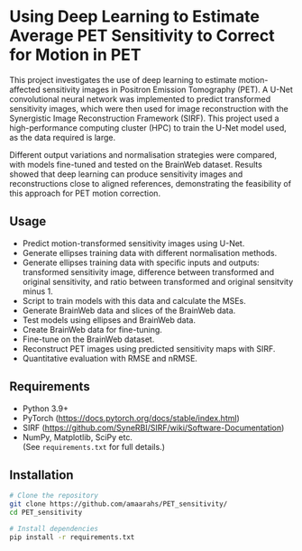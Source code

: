 # Using Deep Learning to Estimate Average PET Sensitivity to Correct for Motion in PET 

This project investigates the use of deep learning to estimate motion-affected sensitivity images in Positron Emission Tomography (PET). A U-Net convolutional neural network was implemented to predict transformed sensitivity images, which were then used for image reconstruction with the Synergistic Image Reconstruction Framework (SIRF). This project used a high-performance computing cluster (HPC) to train the U-Net model used, as the data required is large. 

Different output variations and normalisation strategies were compared, with models fine-tuned and tested on the BrainWeb dataset. Results showed that deep learning can produce sensitivity images and reconstructions close to aligned references, demonstrating the feasibility of this approach for PET motion correction.  

## Usage
- Predict motion-transformed sensitivity images using U-Net.
- Generate ellipses training data with different normalisation methods.
- Generate ellipses training data with specific inputs and outputs: transformed sensitivity image, difference between transformed and original sensitivity, and ratio between transformed and original sensitvity minus 1.
- Script to train models with this data and calculate the MSEs.
- Generate BrainWeb data and slices of the BrainWeb data.
- Test models using ellipses and BrainWeb data.
- Create BrainWeb data for fine-tuning.
- Fine-tune on the BrainWeb dataset.
- Reconstruct PET images using predicted sensitivity maps with SIRF.
- Quantitative evaluation with RMSE and nRMSE.

## Requirements
- Python 3.9+
- PyTorch (https://docs.pytorch.org/docs/stable/index.html)
- SIRF (https://github.com/SyneRBI/SIRF/wiki/Software-Documentation)
- NumPy, Matplotlib, SciPy etc.  
(See `requirements.txt` for full details.)

## Installation
```bash
# Clone the repository
git clone https://github.com/amaarahs/PET_sensitivity/
cd PET_sensitivity

# Install dependencies
pip install -r requirements.txt
